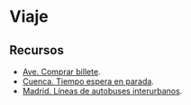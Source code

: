 # Viaje

## Recursos

- [Ave. Comprar billete](https://www.renfe.com/es/es/viajar/prepara-tu-viaje/abonos-ave-y-largadistancia).
- [Cuenca. Tiempo espera en parada](https://ayuntamiento.cuenca.es/portal/lang__es/tabid__11948/default.aspx).
- [Madrid. Líneas de autobuses interurbanos](https://www.crtm.es/tu-transporte-publico/autobuses-interurbanos/lineas.aspx).
